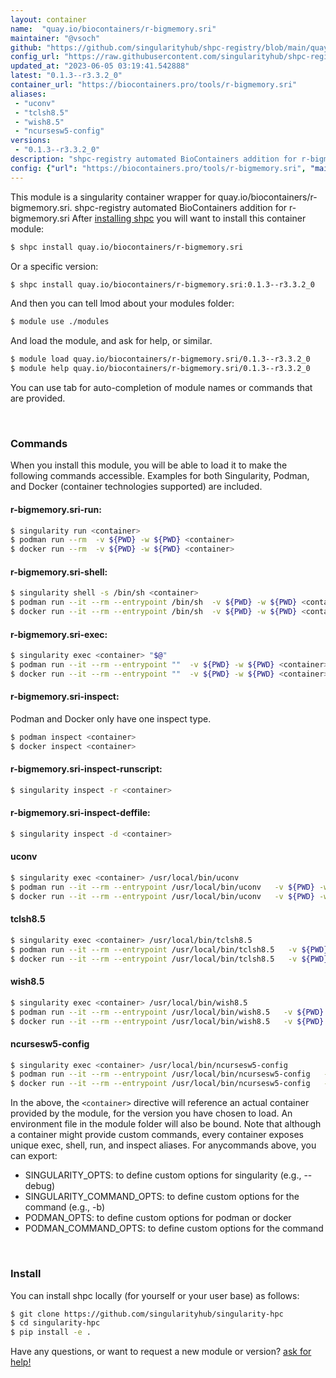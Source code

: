 ```yaml
---
layout: container
name:  "quay.io/biocontainers/r-bigmemory.sri"
maintainer: "@vsoch"
github: "https://github.com/singularityhub/shpc-registry/blob/main/quay.io/biocontainers/r-bigmemory.sri/container.yaml"
config_url: "https://raw.githubusercontent.com/singularityhub/shpc-registry/main/quay.io/biocontainers/r-bigmemory.sri/container.yaml"
updated_at: "2023-06-05 03:19:41.542888"
latest: "0.1.3--r3.3.2_0"
container_url: "https://biocontainers.pro/tools/r-bigmemory.sri"
aliases:
 - "uconv"
 - "tclsh8.5"
 - "wish8.5"
 - "ncursesw5-config"
versions:
 - "0.1.3--r3.3.2_0"
description: "shpc-registry automated BioContainers addition for r-bigmemory.sri"
config: {"url": "https://biocontainers.pro/tools/r-bigmemory.sri", "maintainer": "@vsoch", "description": "shpc-registry automated BioContainers addition for r-bigmemory.sri", "latest": {"0.1.3--r3.3.2_0": "sha256:7c039657acc9c00cdf49d90818f5fae77a830e347e2583fafa128a195c3ea380"}, "tags": {"0.1.3--r3.3.2_0": "sha256:7c039657acc9c00cdf49d90818f5fae77a830e347e2583fafa128a195c3ea380"}, "docker": "quay.io/biocontainers/r-bigmemory.sri", "aliases": {"uconv": "/usr/local/bin/uconv", "tclsh8.5": "/usr/local/bin/tclsh8.5", "wish8.5": "/usr/local/bin/wish8.5", "ncursesw5-config": "/usr/local/bin/ncursesw5-config"}}
---
```


This module is a singularity container wrapper for quay.io/biocontainers/r-bigmemory.sri.
shpc-registry automated BioContainers addition for r-bigmemory.sri
After [installing shpc](#install) you will want to install this container module:


```bash
$ shpc install quay.io/biocontainers/r-bigmemory.sri
```

Or a specific version:

```bash
$ shpc install quay.io/biocontainers/r-bigmemory.sri:0.1.3--r3.3.2_0
```

And then you can tell lmod about your modules folder:

```bash
$ module use ./modules
```

And load the module, and ask for help, or similar.

```bash
$ module load quay.io/biocontainers/r-bigmemory.sri/0.1.3--r3.3.2_0
$ module help quay.io/biocontainers/r-bigmemory.sri/0.1.3--r3.3.2_0
```

You can use tab for auto-completion of module names or commands that are provided.

<br>

### Commands

When you install this module, you will be able to load it to make the following commands accessible.
Examples for both Singularity, Podman, and Docker (container technologies supported) are included.

#### r-bigmemory.sri-run:

```bash
$ singularity run <container>
$ podman run --rm  -v ${PWD} -w ${PWD} <container>
$ docker run --rm  -v ${PWD} -w ${PWD} <container>
```

#### r-bigmemory.sri-shell:

```bash
$ singularity shell -s /bin/sh <container>
$ podman run --it --rm --entrypoint /bin/sh  -v ${PWD} -w ${PWD} <container>
$ docker run --it --rm --entrypoint /bin/sh  -v ${PWD} -w ${PWD} <container>
```

#### r-bigmemory.sri-exec:

```bash
$ singularity exec <container> "$@"
$ podman run --it --rm --entrypoint ""  -v ${PWD} -w ${PWD} <container> "$@"
$ docker run --it --rm --entrypoint ""  -v ${PWD} -w ${PWD} <container> "$@"
```

#### r-bigmemory.sri-inspect:

Podman and Docker only have one inspect type.

```bash
$ podman inspect <container>
$ docker inspect <container>
```

#### r-bigmemory.sri-inspect-runscript:

```bash
$ singularity inspect -r <container>
```

#### r-bigmemory.sri-inspect-deffile:

```bash
$ singularity inspect -d <container>
```


#### uconv

```bash
$ singularity exec <container> /usr/local/bin/uconv
$ podman run --it --rm --entrypoint /usr/local/bin/uconv   -v ${PWD} -w ${PWD} <container> -c " $@"
$ docker run --it --rm --entrypoint /usr/local/bin/uconv   -v ${PWD} -w ${PWD} <container> -c " $@"
```


#### tclsh8.5

```bash
$ singularity exec <container> /usr/local/bin/tclsh8.5
$ podman run --it --rm --entrypoint /usr/local/bin/tclsh8.5   -v ${PWD} -w ${PWD} <container> -c " $@"
$ docker run --it --rm --entrypoint /usr/local/bin/tclsh8.5   -v ${PWD} -w ${PWD} <container> -c " $@"
```


#### wish8.5

```bash
$ singularity exec <container> /usr/local/bin/wish8.5
$ podman run --it --rm --entrypoint /usr/local/bin/wish8.5   -v ${PWD} -w ${PWD} <container> -c " $@"
$ docker run --it --rm --entrypoint /usr/local/bin/wish8.5   -v ${PWD} -w ${PWD} <container> -c " $@"
```


#### ncursesw5-config

```bash
$ singularity exec <container> /usr/local/bin/ncursesw5-config
$ podman run --it --rm --entrypoint /usr/local/bin/ncursesw5-config   -v ${PWD} -w ${PWD} <container> -c " $@"
$ docker run --it --rm --entrypoint /usr/local/bin/ncursesw5-config   -v ${PWD} -w ${PWD} <container> -c " $@"
```



In the above, the `<container>` directive will reference an actual container provided
by the module, for the version you have chosen to load. An environment file in the
module folder will also be bound. Note that although a container
might provide custom commands, every container exposes unique exec, shell, run, and
inspect aliases. For anycommands above, you can export:

 - SINGULARITY_OPTS: to define custom options for singularity (e.g., --debug)
 - SINGULARITY_COMMAND_OPTS: to define custom options for the command (e.g., -b)
 - PODMAN_OPTS: to define custom options for podman or docker
 - PODMAN_COMMAND_OPTS: to define custom options for the command

<br>

### Install

You can install shpc locally (for yourself or your user base) as follows:

```bash
$ git clone https://github.com/singularityhub/singularity-hpc
$ cd singularity-hpc
$ pip install -e .
```

Have any questions, or want to request a new module or version? [ask for help!](https://github.com/singularityhub/singularity-hpc/issues)